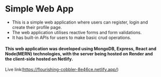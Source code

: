 # Simple Web App
* This is a simple web application where users can register, login and create their profile page. 
* The web application utilises reactive forms and form validations.
* It has built-in APIs for users to make basic crud operations.

#### This web application was developed using MongoDB, Express, React and Node(MERN) technologies, with the server being hosted on Render and the client-side hosted on Netlify.

Live link(https://flourishing-cobbler-8e46ce.netlify.app/)
